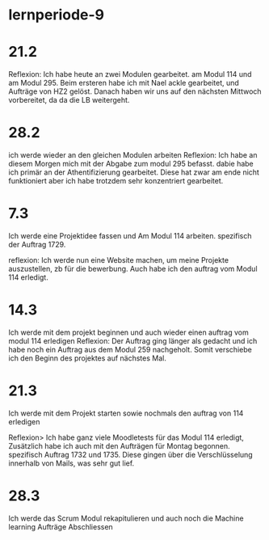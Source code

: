 # lernperiode-9

# 21.2
Reflexion:
Ich habe heute an zwei Modulen gearbeitet. am Modul 114 und am Modul 295. Beim ersteren habe ich mit Nael ackle gearbeitet, und Aufträge von HZ2 gelöst. Danach haben wir uns auf den nächsten Mittwoch vorbereitet, da da die LB weitergeht.
# 28.2
ich werde wieder an den gleichen Modulen arbeiten
Reflexion:
Ich habe an diesem Morgen mich mit der Abgabe zum modul 295 befasst. dabie habe ich primär an der Athentifizierung gearbeitet. Diese hat zwar am ende nicht funktioniert aber ich habe trotzdem sehr konzentriert gearbeitet.

# 7.3
Ich werde eine Projektidee fassen und Am Modul 114 arbeiten. spezifisch der Auftrag 1729.

reflexion: Ich werde nun eine Website machen, um meine Projekte auszustellen, zb für die bewerbung.
Auch habe ich den auftrag vom Modul 114 erledigt.

# 14.3
Ich werde mit dem projekt beginnen und auch wieder einen auftrag vom modul 114 erledigen
Reflexion:
Der Auftrag ging länger als gedacht und ich habe noch ein Auftrag aus dem Modul 259 nachgeholt. Somit verschiebe ich den Beginn des projektes auf nächstes Mal.

# 21.3
Ich werde mit dem Projekt starten sowie nochmals den auftrag von 114 erledigen

Reflexion>
Ich habe ganz viele Moodletests für das Modul 114 erledigt, Zusätzlich habe ich auch mit den Aufträgen für Montag begonnen. spezifisch Auftrag 1732 und 1735. Diese gingen über die Verschlüsselung innerhalb von Mails, was sehr gut lief.

# 28.3
Ich werde das Scrum Modul rekapitulieren und auch noch die Machine learning Aufträge Abschliessen
